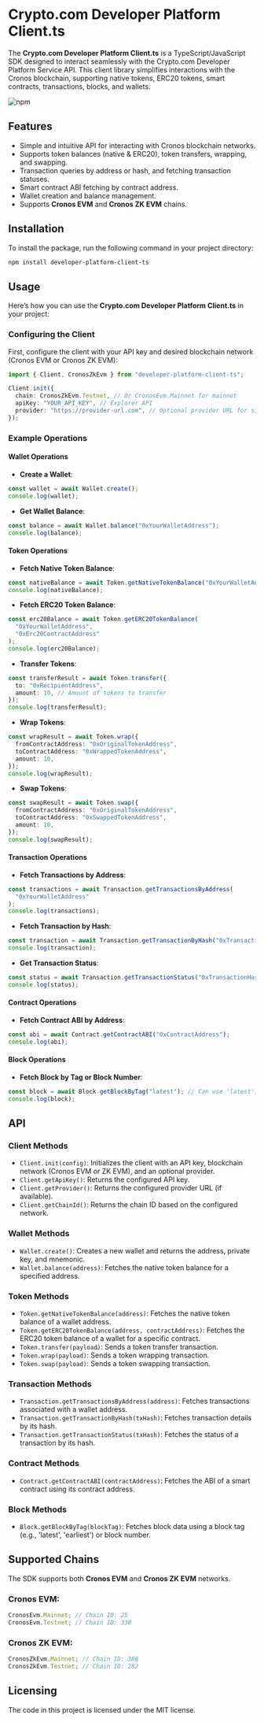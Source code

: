 # Crypto.com Developer Platform Client.ts

The **Crypto.com Developer Platform Client.ts** is a TypeScript/JavaScript SDK designed to interact seamlessly with the Crypto.com Developer Platform Service API. This client library simplifies interactions with the Cronos blockchain, supporting native tokens, ERC20 tokens, smart contracts, transactions, blocks, and wallets.

![npm](https://img.shields.io/npm/v/@crypto.com/developer-platform-client-ts)

## Features

- Simple and intuitive API for interacting with Cronos blockchain networks.
- Supports token balances (native & ERC20), token transfers, wrapping, and swapping.
- Transaction queries by address or hash, and fetching transaction statuses.
- Smart contract ABI fetching by contract address.
- Wallet creation and balance management.
- Supports **Cronos EVM** and **Cronos ZK EVM** chains.

## Installation

To install the package, run the following command in your project directory:

```bash
npm install developer-platform-client-ts
```

## Usage

Here’s how you can use the **Crypto.com Developer Platform Client.ts** in your project:

### Configuring the Client

First, configure the client with your API key and desired blockchain network (Cronos EVM or Cronos ZK EVM):

```ts
import { Client, CronosZkEvm } from "developer-platform-client-ts";

Client.init({
  chain: CronosZkEvm.Testnet, // Or CronosEvm.Mainnet for mainnet
  apiKey: "YOUR_API_KEY", // Explorer API
  provider: "https://provider-url.com", // Optional provider URL for signing
});
```

### Example Operations

#### Wallet Operations

- **Create a Wallet**:

```ts
const wallet = await Wallet.create();
console.log(wallet);
```

- **Get Wallet Balance**:

```ts
const balance = await Wallet.balance("0xYourWalletAddress");
console.log(balance);
```

#### Token Operations

- **Fetch Native Token Balance**:

```ts
const nativeBalance = await Token.getNativeTokenBalance("0xYourWalletAddress");
console.log(nativeBalance);
```

- **Fetch ERC20 Token Balance**:

```ts
const erc20Balance = await Token.getERC20TokenBalance(
  "0xYourWalletAddress",
  "0xErc20ContractAddress"
);
console.log(erc20Balance);
```

- **Transfer Tokens**:

```ts
const transferResult = await Token.transfer({
  to: "0xRecipientAddress",
  amount: 10, // Amount of tokens to transfer
});
console.log(transferResult);
```

- **Wrap Tokens**:

```ts
const wrapResult = await Token.wrap({
  fromContractAddress: "0xOriginalTokenAddress",
  toContractAddress: "0xWrappedTokenAddress",
  amount: 10,
});
console.log(wrapResult);
```

- **Swap Tokens**:

```ts
const swapResult = await Token.swap({
  fromContractAddress: "0xOriginalTokenAddress",
  toContractAddress: "0xSwappedTokenAddress",
  amount: 10,
});
console.log(swapResult);
```

#### Transaction Operations

- **Fetch Transactions by Address**:

```ts
const transactions = await Transaction.getTransactionsByAddress(
  "0xYourWalletAddress"
);
console.log(transactions);
```

- **Fetch Transaction by Hash**:

```ts
const transaction = await Transaction.getTransactionByHash("0xTransactionHash");
console.log(transaction);
```

- **Get Transaction Status**:

```ts
const status = await Transaction.getTransactionStatus("0xTransactionHash");
console.log(status);
```

#### Contract Operations

- **Fetch Contract ABI by Address**:

```ts
const abi = await Contract.getContractABI("0xContractAddress");
console.log(abi);
```

#### Block Operations

- **Fetch Block by Tag or Block Number**:

```ts
const block = await Block.getBlockByTag("latest"); // Can use 'latest', 'earliest', or a specific block number
console.log(block);
```

## API

### Client Methods

- `Client.init(config)`: Initializes the client with an API key, blockchain network (Cronos EVM or ZK EVM), and an optional provider.
- `Client.getApiKey()`: Returns the configured API key.
- `Client.getProvider()`: Returns the configured provider URL (if available).
- `Client.getChainId()`: Returns the chain ID based on the configured network.

### Wallet Methods

- `Wallet.create()`: Creates a new wallet and returns the address, private key, and mnemonic.
- `Wallet.balance(address)`: Fetches the native token balance for a specified address.

### Token Methods

- `Token.getNativeTokenBalance(address)`: Fetches the native token balance of a wallet address.
- `Token.getERC20TokenBalance(address, contractAddress)`: Fetches the ERC20 token balance of a wallet for a specific contract.
- `Token.transfer(payload)`: Sends a token transfer transaction.
- `Token.wrap(payload)`: Sends a token wrapping transaction.
- `Token.swap(payload)`: Sends a token swapping transaction.

### Transaction Methods

- `Transaction.getTransactionsByAddress(address)`: Fetches transactions associated with a wallet address.
- `Transaction.getTransactionByHash(txHash)`: Fetches transaction details by its hash.
- `Transaction.getTransactionStatus(txHash)`: Fetches the status of a transaction by its hash.

### Contract Methods

- `Contract.getContractABI(contractAddress)`: Fetches the ABI of a smart contract using its contract address.

### Block Methods

- `Block.getBlockByTag(blockTag)`: Fetches block data using a block tag (e.g., 'latest', 'earliest') or block number.

## Supported Chains

The SDK supports both **Cronos EVM** and **Cronos ZK EVM** networks.

### Cronos EVM:

```ts
CronosEvm.Mainnet; // Chain ID: 25
CronosEvm.Testnet; // Chain ID: 338
```

### Cronos ZK EVM:

```ts
CronosZkEvm.Mainnet; // Chain ID: 388
CronosZkEvm.Testnet; // Chain ID: 282
```

## Licensing

The code in this project is licensed under the MIT license.
